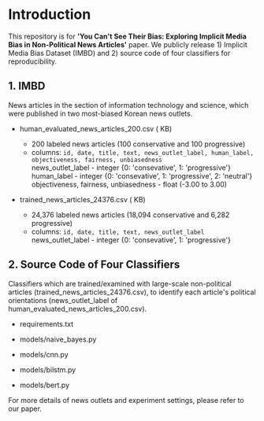 # Introduction

This repository is for **'You Can't See Their Bias: Exploring Implicit Media Bias in Non-Political News Articles'** paper. We publicly release 1) Implicit Media Bias Dataset (IMBD) and 2) source code of four classifiers for reproducibility.


## 1. IMBD
News articles in the section of information technology and science, which were published in two most-biased Korean news outlets.

- human_evaluated_news_articles_200.csv ( KB)
  - 200 labeled news articles (100 conservative and 100 progressive)
  - columns: `id, date, title, text, news_outlet_label, human_label, objectiveness, fairness, unbiasedness`\
      news_outlet_label - integer {0: 'consevative', 1: 'progressive'}\
      human_label - integer {0: 'consevative', 1: 'progressive', 2: 'neutral'}\
      objectiveness, fairness, unbiasedness - float (-3.00 to 3.00)

- trained_news_articles_24376.csv ( KB)
  - 24,376 labeled news articles (18,094 conservative and 6,282 progressive)
  - columns: `id, date, title, text, news_outlet_label`\
      news_outlet_label - integer {0: 'consevative', 1: 'progressive'}


## 2. Source Code of Four Classifiers
Classifiers which are trained/examined with large-scale non-political articles (trained_news_articles_24376.csv), to identify each article's political orientations (news_outlet_label of human_evaluated_news_articles_200.csv).

- requirements.txt

- models/naive_bayes.py

- models/cnn.py

- models/bilstm.py

- models/bert.py


For more details of news outlets and experiment settings, please refer to our paper.
